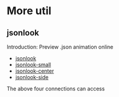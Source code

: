 # More util

## jsonlook

Introduction: Preview .json animation online

- [jsonlook](https://xieyang94.github.io/MoreUtil/jsonlook.html)
- [jsonlook-small](https://xieyang94.github.io/MoreUtil/jsonlook-small.html)
- [jsonlook-center](https://xieyang94.github.io/MoreUtil/jsonlook-center.html)
- [jsonlook-side](https://xieyang94.github.io/MoreUtil/jsonlook-side.html)

The above four connections can access




